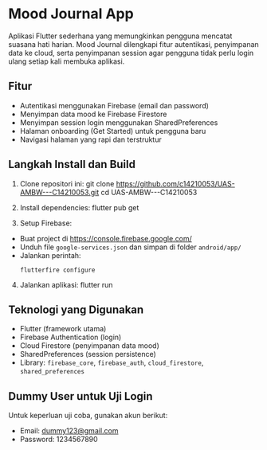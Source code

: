 # Mood Journal App

Aplikasi Flutter sederhana yang memungkinkan pengguna mencatat suasana hati harian. Mood Journal dilengkapi fitur autentikasi, penyimpanan data ke cloud, serta penyimpanan session agar pengguna tidak perlu login ulang setiap kali membuka aplikasi.

## Fitur

- Autentikasi menggunakan Firebase (email dan password)
- Menyimpan data mood ke Firebase Firestore
- Menyimpan session login menggunakan SharedPreferences
- Halaman onboarding (Get Started) untuk pengguna baru
- Navigasi halaman yang rapi dan terstruktur

## Langkah Install dan Build

1. Clone repositori ini:
git clone https://github.com/c14210053/UAS-AMBW---C14210053.git
cd UAS-AMBW---C14210053

2. Install dependencies:
flutter pub get

3. Setup Firebase:
- Buat project di https://console.firebase.google.com/
- Unduh file `google-services.json` dan simpan di folder `android/app/`
- Jalankan perintah:
  ```
  flutterfire configure
  ```

4. Jalankan aplikasi:
flutter run

## Teknologi yang Digunakan

- Flutter (framework utama)
- Firebase Authentication (login)
- Cloud Firestore (penyimpanan data mood)
- SharedPreferences (session persistence)
- Library: `firebase_core`, `firebase_auth`, `cloud_firestore`, `shared_preferences`

## Dummy User untuk Uji Login

Untuk keperluan uji coba, gunakan akun berikut:

- Email: dummy123@gmail.com  
- Password: 1234567890
